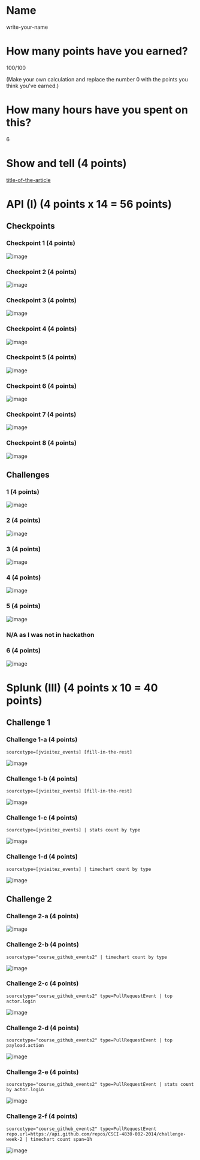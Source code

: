 # Name

write-your-name

# How many points have you earned?

100/100

(Make your own calculation and replace the number 0 with the points you think you've earned.)

# How many hours have you spent on this?

6
# Show and tell (4 points)

[title-of-the-article](http://link-to-an-interesting-data-visualization-about-politics)

# API (I) (4 points x 14 = 56 points)

## Checkpoints

### Checkpoint 1 (4 points)

![image](http://i.imgur.com/lBIRviu.png?raw=true)

### Checkpoint 2 (4 points)

![image](http://i.imgur.com/7u7AP5S.png?raw=true)

### Checkpoint 3 (4 points)

![image](http://i.imgur.com/uHcTUBy.png?raw=true)

### Checkpoint 4 (4 points)

![image](http://i.imgur.com/7myVaMv.png?raw=true)

### Checkpoint 5 (4 points)

![image](http://i.imgur.com/7myVaMv.png?raw=true)

### Checkpoint 6 (4 points)

![image](http://i.imgur.com/uHcTUBy.png?raw=true)

### Checkpoint 7 (4 points)

![image](http://i.imgur.com/GYrfJHY.png?raw=true)

### Checkpoint 8 (4 points)

![image](http://i.imgur.com/fZ4CQbb.png?raw=true)

## Challenges

### 1 (4 points)

![image](http://i.imgur.com/XB1qNkZ.png?raw=true)

### 2 (4 points)

![image](http://i.imgur.com/pZDZSDW.png?raw=true)

### 3 (4 points)

![image](http://i.imgur.com/x1JManG.png?raw=true)

### 4 (4 points)

![image](http://i.imgur.com/Zl87Bdr.png?raw=true)

### 5 (4 points)

![image](image.png?raw=true)
### N/A as I was not in hackathon

### 6 (4 points)

![image](http://i.imgur.com/yCqaYIC.png?raw=true)



# Splunk (III) (4 points x 10 = 40 points)

## Challenge 1

### Challenge 1-a (4 points)
```
sourcetype=[jvieitez_events] [fill-in-the-rest]
```
![image](http://i.imgur.com/ncDa3u4.png?raw=true)

### Challenge 1-b (4 points)
```
sourcetype=[jvieitez_events] [fill-in-the-rest]
```
![image](http://i.imgur.com/7a07WGL.png?raw=true)

### Challenge 1-c (4 points)
```
sourcetype=[jvieitez_events] | stats count by type
```
![image](http://i.imgur.com/QdAvU6P.png?raw=true)

### Challenge 1-d (4 points)
```
sourcetype=[jvieitez_events] | timechart count by type
```
![image](http://i.imgur.com/vENmgQt.png?raw=true)

## Challenge 2

### Challenge 2-a (4 points)
![image](http://i.imgur.com/bOocCab.png?raw=true)

### Challenge 2-b (4 points)
```
sourcetype="course_github_events2" | timechart count by type
```
![image](http://i.imgur.com/LR6YfFt.png?raw=true)

### Challenge 2-c (4 points)
```
sourcetype="course_github_events2" type=PullRequestEvent | top actor.login
```
![image](http://i.imgur.com/IKlHSbb.png?raw=true)

### Challenge 2-d (4 points)
```
sourcetype="course_github_events2" type=PullRequestEvent | top payload.action
```
![image](http://i.imgur.com/LxNYXYL.png?raw=true)

### Challenge 2-e (4 points)
```
sourcetype="course_github_events2" type=PullRequestEvent | stats count by actor.login
```
![image](http://i.imgur.com/GgGpGly.png?raw=true)

### Challenge 2-f (4 points)
```
sourcetype="course_github_events2" type=PullRequestEvent repo.url=https://api.github.com/repos/CSCI-4830-002-2014/challenge-week-2 | timechart count span=1h
```
![image](http://i.imgur.com/bSMCcTt.png?raw=true)
